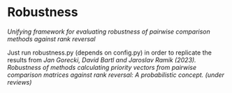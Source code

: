 # Robustness
*Unifying framework for evaluating robustness of pairwise comparison methods against rank reversal*
 
Just run robustness.py (depends on config.py) in order to replicate the results from
*Jan Gorecki, David Bartl and Jaroslav Ramik (2023). Robustness of methods calculating priority 
vectors from pairwise comparison matrices against rank reversal: A probabilistic concept. (under reviews)*
